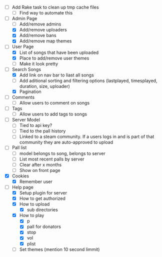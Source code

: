 - [ ] Add Rake task to clean up tmp cache files
    - [ ] Find way to automate this

- [ ] Admin Page
    - [ ] Add/remove admins
    - [x] Add/remove uploaders
    - [x] Add/remove bans
    - [x] Add/remove map themes

- [ ] User Page
    - [x] List of songs that have been uploaded
    - [x] Place to add/remove user themes
    - [ ] Make it look pretty

- [ ] Search Songs
    - [x] Add link on nav bar to liast all songs
    - [ ] Add aditional sorting and filtering options (lastplayed, timesplayed, duration, size, uploader)
    - [x] Pagination

- [ ] Comments
    - [ ] Allow users to comment on songs

- [ ] Tags
    - [ ] Allow users to add tags to songs

- [ ] Server Model
    - [ ] Tied to api key?
    - [ ] Tied to the pall history
    - [ ] Linked to a steam community.  If a users logs in and is part of that community they are auto-approved to upload

- [ ] Pall list
    - [ ] model belongs to song, belongs to server
    - [ ] List most recent palls by server
    - [ ] Clear after x months
    - [ ] Show on front page

- [x] Cookies
    - [x] Remember user

- [ ] Help page
    - [x] Setup plugin for server
    - [x] How to get authorized
    - [x] How to upload
        - [x] sub directories
    - [x] How to play
        - [x] p
        - [x] pall for donators
        - [x] stop
        - [x] vol
        - [x] plist
    - [ ] Set themes (mention 10 second limmit)
